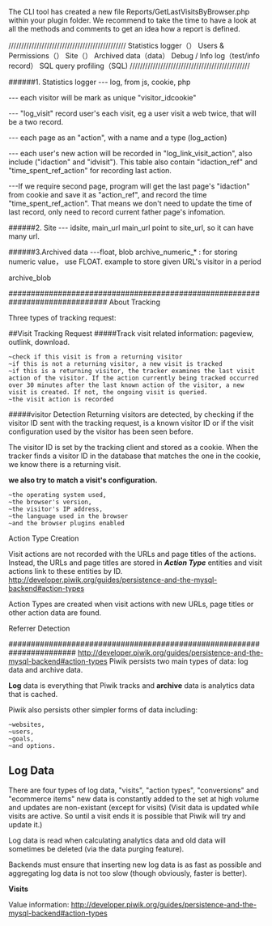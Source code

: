 The CLI tool has created a new file Reports/GetLastVisitsByBrowser.php within your plugin folder. 
We recommend to take the time to have a look at all the methods and comments to get an idea how a report is defined.


//////////////////////////////////////////////
Statistics logger（）
Users & Permissions（）
Site（）
Archived data（data）
Debug / Info log（test/info record）
SQL query profiling（SQL)
///////////////////////////////////////////////

######1. Statistics logger
--- log, from js, cookie, php

--- each visitor will be mark as unique "visitor_idcookie"

--- "log_visit" record user's each visit, eg a user visit a web twice, that will be
a two record.

--- each page as an "action", with a name and a type (log_action)

--- each user's new action will be recorded in "log_link_visit_action", also include
("idaction" and "idvisit"). This table also contain "idaction_ref" and "time_spent_ref_action"
for recording last action.
 
---If we require second page, program will get the last page's "idaction" from cookie and save it
as "action_ref", and record the time "time_spent_ref_action". That means we don't need to update 
the time of last record, only need to record current father page's infomation.


######2. Site
--- idsite, main_url
main_url point to site_url, so it can have many url.


######3.Archived data
---float, blob
archive_numeric_* : for storing numeric value， use FLOAT.
example to store given URL's visitor in a period

archive_blob



##############################################################################
About Tracking

Three types of tracking request:

##Visit Tracking Request
#####Track visit related information: pageview, outlink, download.

	~check if this visit is from a returning visitor
	~if this is not a returning visitor, a new visit is tracked
	~if this is a returning visitor, the tracker examines the last visit action of the visitor. If the action currently being tracked occurred over 30 minutes after the last known action of the visitor, a new visit is created. If not, the ongoing visit is queried.
	~the visit action is recorded

#####visitor Detection
Returning visitors are detected, by checking if the visitor ID  sent with the tracking request,
is a known visitor ID or if the visit configuration used by the visitor has been seen before.

The visitor ID is set by the tracking client and stored as a cookie.
When the tracker finds a visitor ID in the database that matches the one in the cookie, we know there is a returning visit.

**we also try to match a visit's configuration.**

	~the operating system used,
	~the browser's version,
	~the visitor's IP address,
	~the language used in the browser
	~and the browser plugins enabled

Action Type Creation

Visit actions are not recorded with the URLs and page titles of the actions. Instead, the URLs and page titles are stored in
***Action Type*** entities and visit actions link to these entities by ID.
http://developer.piwik.org/guides/persistence-and-the-mysql-backend#action-types

Action Types are created when visit actions with new URLs, page titles or other action data are found.

Referrer Detection

	
#######################################################################
http://developer.piwik.org/guides/persistence-and-the-mysql-backend#action-types
Piwik persists two main types of data: log data and archive data. 

**Log** data is everything that Piwik tracks
and **archive** data is analytics data that is cached.

Piwik also persists other simpler forms of data including:

	~websites,
	~users,
	~goals,
	~and options.


## Log Data
There are four types of log data, "visits", "action types", "conversions" and "ecommerce items"
new data is constantly added to the set at high volume and updates are non-existant (except for visits)
(Visit data is updated while visits are active. So until a visit ends it is possible that Piwik will try and update it.)

Log data is read when calculating analytics data and old data will sometimes be deleted (via the data purging feature).

Backends must ensure that inserting new log data is as fast as possible and aggregating log data is not too slow (though obviously, faster is better).

**Visits**

Value information:
http://developer.piwik.org/guides/persistence-and-the-mysql-backend#action-types









